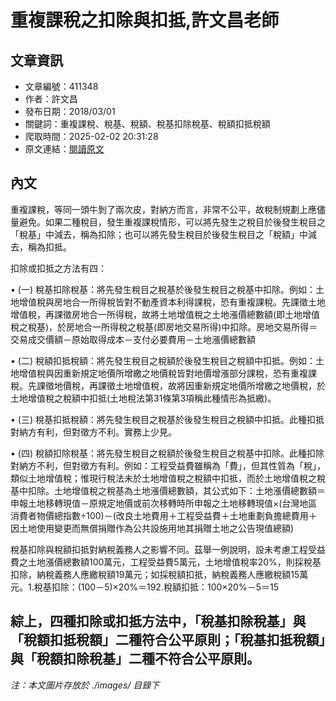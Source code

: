 # 重複課稅之扣除與扣抵,許文昌老師

## 文章資訊
- 文章編號：411348
- 作者：許文昌
- 發布日期：2018/03/01
- 關鍵詞：重複課稅、稅基、稅額、稅基扣除稅基、稅額扣抵稅額
- 爬取時間：2025-02-02 20:31:28
- 原文連結：[閱讀原文](https://real-estate.get.com.tw/Columns/detail.aspx?no=411348)

## 內文
重複課稅，等同一頭牛剝了兩次皮，對納方而言，非常不公平，故稅制規劃上應儘量避免。如果二種稅目，發生重複課稅情形，可以將先發生之稅目於後發生稅目之「稅基」中減去，稱為扣除；也可以將先發生稅目於後發生稅目之「稅額」中減去，稱為扣抵。

扣除或扣抵之方法有四：

• (一) 稅基扣除稅基：將先發生稅目之稅基於後發生稅目之稅基中扣除。例如：土地增值稅與房地合一所得稅皆對不動產資本利得課稅，恐有重複課稅。先課徵土地增值稅，再課徵房地合一所得稅，故將土地增值稅之土地漲價總數額(即土地增值稅之稅基)，於房地合一所得稅之稅基(即房地交易所得)中扣除。房地交易所得＝交易成交價額－原始取得成本－支付必要費用－土地漲價總數額

• (二) 稅額扣抵稅額：將先發生稅目之稅額於後發生稅目之稅額中扣抵。例如：土地增值稅與因重新規定地價所增繳之地價稅皆對地價增漲部分課稅，恐有重複課稅。先課徵地價稅，再課徵土地增值稅，故將因重新規定地價所增繳之地價稅，於土地增值稅之稅額中扣抵(土地稅法第31條第3項稱此種情形為抵繳)。

• (三) 稅基扣抵稅額：將先發生稅目之稅基於後發生稅目之稅額中扣抵。此種扣抵對納方有利，但對徵方不利。實務上少見。

• (四) 稅額扣除稅基：將先發生稅目之稅額於後發生稅目之稅基中扣除。此種扣除對納方不利，但對徵方有利。例如：工程受益費雖稱為「費」，但其性質為「稅」，類似土地增值稅；惟現行稅法未於土地增值稅之稅額中扣抵，而於土地增值稅之稅基中扣除。土地增值稅之稅基為土地漲價總數額，其公式如下：土地漲價總數額＝申報土地移轉現值－原規定地價或前次移轉時所申報之土地移轉現值×(台灣地區消費者物價總指數÷100)－(改良土地費用＋工程受益費＋土地重劃負擔總費用＋因土地使用變更而無償捐贈作為公共設施用地其捐贈土地之公告現值總額)

稅基扣除與稅額扣抵對納稅義務人之影響不同。茲舉一例說明，設未考慮工程受益費之土地漲價總數額100萬元，工程受益費5萬元，土地增值稅率20%，則採稅基扣除，納稅義務人應繳稅額19萬元；如採稅額扣抵，納稅義務人應繳稅額15萬元。1.稅基扣除：(100－5)×20%＝192.稅額扣抵：100×20%－5＝15

綜上，四種扣除或扣抵方法中，「稅基扣除稅基」與「稅額扣抵稅額」二種符合公平原則；「稅基扣抵稅額」與「稅額扣除稅基」二種不符合公平原則。
---
*注：本文圖片存放於 ./images/ 目錄下*
